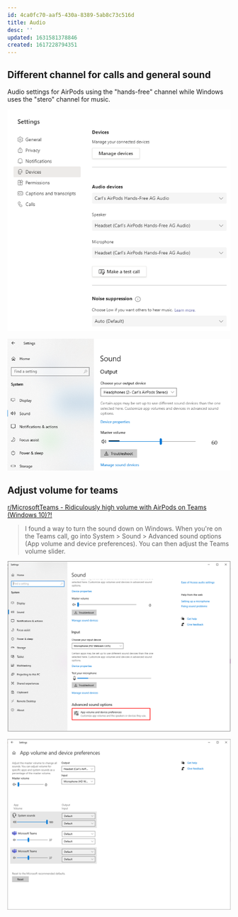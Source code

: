```yaml
---
id: 4ca0fc70-aaf5-430a-8389-5ab8c73c516d
title: Audio
desc: ''
updated: 1631581378846
created: 1617228794351
---
```


## Different channel for calls and general sound

Audio settings for AirPods using the "hands-free" channel while Windows uses the "stero" channel for music.

![Screenshot](assets/images/2021-04-01-08-13-20.png)

![Screenshot](assets/images/2021-04-01-08-14-29.png)

## Adjust volume for teams

[r/MicrosoftTeams - Ridiculously high volume with AirPods on Teams (Windows 10)?!](https://www.reddit.com/r/MicrosoftTeams/comments/gseyiw/ridiculously_high_volume_with_airpods_on_teams/)

> I found a way to turn the sound down on Windows. When you're on the Teams call, go into System > Sound > Advanced sound options (App volume and device preferences). You can then adjust the Teams volume slider.

![](assets/images/2021-09-14-11-02-07.png)

![](assets/images/2021-09-14-11-01-39.png)
